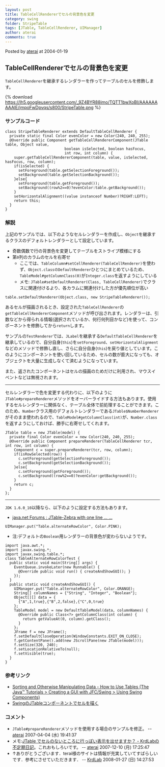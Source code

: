 ```yaml
---
layout: post
title: TableCellRendererでセルの背景色を変更
category: swing
folder: StripeTable
tags: [JTable, TableCellRenderer, UIManager]
author: aterai
comments: true
---
```


Posted by [aterai](http://terai.xrea.jp/aterai.html) at 2004-01-19

## TableCellRendererでセルの背景色を変更
`TableCellRenderer`を継承するレンダラーを作ってテーブルのセルを修飾します。


{% download https://lh5.googleusercontent.com/_9Z4BYR88imo/TQTT1bwXoBI/AAAAAAAAAlE/jmpoFwDpvqs/s800/StripeTable.png %}

### サンプルコード
<pre class="prettyprint"><code>class StripeTableRenderer extends DefaultTableCellRenderer {
  private static final Color evenColor = new Color(240, 240, 255);
  @Override public Component getTableCellRendererComponent(JTable table, Object value,
                           boolean isSelected, boolean hasFocus,
                           int row, int column) {
    super.getTableCellRendererComponent(table, value, isSelected, hasFocus, row, column);
    if(isSelected) {
      setForeground(table.getSelectionForeground());
      setBackground(table.getSelectionBackground());
    }else{
      setForeground(table.getForeground());
      setBackground((row%2==0)?evenColor:table.getBackground());
    }
    setHorizontalAlignment((value instanceof Number)?RIGHT:LEFT);
    return this;
  }
}
</code></pre>

### 解説
上記のサンプルでは、以下のようなセルレンダラーを作成し、`Object`を継承するクラスのデフォルトレンダラーとして設定しています。

- 奇数偶数で行の背景色を変更してテーブルをストライプ模様にする
- 第`0`列のカラムのセルを右寄せ
    - ここでは、`TableColumn#setCellRenderer(TableCellRenderer)`を使わず、`Object.classのDefaultRenderer`ひとつにまとめているため、`TableModel#getColumnClass(0)`が`Integer.class`を返すようにしている
    - メモ: `JTable#setDefaultRenderer(Class, TableCellRenderer)`でクラスに関連付けるより、各カラムに関連付けした方が優先順位が高い

<!-- dummy comment line for breaking list -->

<pre class="prettyprint"><code>table.setDefaultRenderer(Object.class, new StripeTableRenderer());
</code></pre>

あるセルが描画されるとき、設定された`TableCellRenderer`の`getTableCellRendererComponent`メソッドが呼び出されます。レンダラーは、引数などから得られる情報(選択されているか、何行何列目かなど)を使って、コンポーネントを修飾してから`return`します。

サンプルの`TestRenderer`では、`JLabel`を継承する`DefaultTableCellRenderer`を継承しているので、自分自身(`this`)を`setForeground`、`setHorizontalAlignment`などのメソッドで修飾し直し、さらに自分自身(`this`)を戻り値としています。このようにコンポーネントを使い回しているため、セルの数が膨大になっても、オブジェクトを大量に生成しなくて済むようになっています。

また、返されたコンポーネントはセルの描画のためだけに利用され、マウスイベントなどは無視されます。

- - - -
セルレンダラーで色を変更する代わりに、以下のように`JTable#prepareRenderer`メソッドをオーバーライドする方法もあります。使用するセルレンダラーに関係なく、テーブル全体で前処理することができます。このため、`Number`クラス用のデフォルトレンダラーである`JTable$NumberRenderer`がそのまま使われるので、`TableModel#getColumnClass(int)`が、`Number.class`を返すようにしておけば、勝手に右寄せしてくれます。

<pre class="prettyprint"><code>JTable table = new JTable(model) {
  private final Color evenColor = new Color(240, 240, 255);
  @Override public Component prepareRenderer(TableCellRenderer tcr, int row, int column) {
    Component c = super.prepareRenderer(tcr, row, column);
    if(isRowSelected(row)) {
      c.setForeground(getSelectionForeground());
      c.setBackground(getSelectionBackground());
    }else{
      c.setForeground(getForeground());
      c.setBackground((row%2==0)?evenColor:getBackground());
    }
    return c;
  }
};
</code></pre>

- - - -
`JDK 1.6.0_10`以降なら、以下のように設定する方法もあります。

- [java.net Forums : JTable-Zebra with one line ... ...](http://forums.java.net/jive/thread.jspa?messageID=338905)

<!-- dummy comment line for breaking list -->

<pre class="prettyprint"><code>UIManager.put("Table.alternateRowColor", Color.PINK);
</code></pre>

- 注:デフォルトの`Boolean`用レンダラーの背景色が変わらないようです。

<!-- dummy comment line for breaking list -->

<pre class="prettyprint"><code>import java.awt.*;
import javax.swing.*;
import javax.swing.table.*;
class TableAlternateRowColorTest {
  public static void main(String[] args) {
    EventQueue.invokeLater(new Runnable() {
      @Override public void run() { createAndShowGUI(); }
    });
  }
  public static void createAndShowGUI() {
    UIManager.put("Table.alternateRowColor", Color.ORANGE);
    String[] columnNames = {"String", "Integer", "Boolean"};
    Object[][] data = {
      {"A",1,true},{"B",2,false},{"C",0,true}
    };
    TableModel model = new DefaultTableModel(data, columnNames) {
      @Override public Class&lt;?&gt; getColumnClass(int column) {
        return getValueAt(0, column).getClass();
      }
    };
    JFrame f = new JFrame();
    f.setDefaultCloseOperation(WindowConstants.EXIT_ON_CLOSE);
    f.getContentPane().add(new JScrollPane(new JTable(model)));
    f.setSize(320, 240);
    f.setLocationRelativeTo(null);
    f.setVisible(true);
  }
}
</code></pre>

### 参考リンク
- [Sorting and Otherwise Manipulating Data - How to Use Tables (The Java™ Tutorials > Creating a GUI with JFC/Swing > Using Swing Components)](http://docs.oracle.com/javase/tutorial/uiswing/components/table.html#sorting)
- [SwingのJTableコンポーネントでセルを描く](http://www.ibm.com/developerworks/jp/java/library/j-jtable/)

<!-- dummy comment line for breaking list -->

### コメント
- `JTable#prepareRenderer`メソッドを使用する場合のサンプルを修正。 -- [aterai](http://terai.xrea.jp/aterai.html) 2007-04-04 (水) 19:41:37
- メモ:[JTable でセルのないところに行っぽい表示を出せますか？ - KrdLabの不定期日記](http://d.hatena.ne.jp/KrdLab/20071209/1197143960)。これおもしろいです。 -- [aterai](http://terai.xrea.jp/aterai.html) 2007-12-10 (月) 17:25:47
- ↑ありがとうございます．terai様のサイトは情報が充実していてすばらしいです．参考にさせていただきます． -- [KrdLab](http://terai.xrea.jp/KrdLab.html) 2008-01-27 (日) 14:27:53

<!-- dummy comment line for breaking list -->

